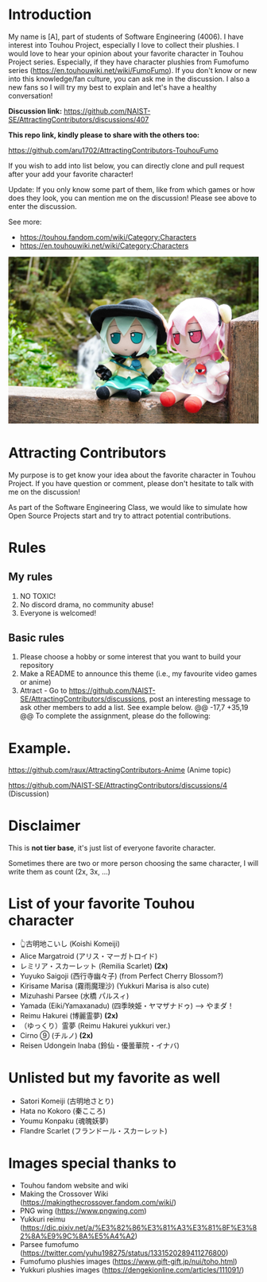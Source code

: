 # Introduction
My name is [A], part of students of Software Engineering (4006).
I have interest into Touhou Project, especially I love to collect their plushies.
I would love to hear your opinion about your favorite character in Touhou Project series.
Especially, if they have character plushies from Fumofumo series (https://en.touhouwiki.net/wiki/FumoFumo).
If you don't know or new into this knowledge/fan culture, you can ask me in the discussion.
I also a new fans so I will try my best to explain and let's have a healthy conversation!

**Discussion link:**
https://github.com/NAIST-SE/AttractingContributors/discussions/407

**This repo link, kindly please to share with the others too:**

https://github.com/aru1702/AttractingContributors-TouhouFumo

If you wish to add into list below, you can directly clone and pull request after your add your favorite character!

Update: If you only know some part of them, like from which games or how does they look, you can mention me on the discussion! Please see above to enter the discussion.

See more:
- https://touhou.fandom.com/wiki/Category:Characters
- https://en.touhouwiki.net/wiki/Category:Characters

![fumo?](https://raw.githubusercontent.com/aru1702/AttractingContributors-TouhouFumo/main/pictures/others/1652674635681.jpeg)

# Attracting Contributors
My purpose is to get know your idea about the favorite character in Touhou Project. If you have question or comment, please don't hesitate to talk with me on the discussion!

As part of the Software Engineering Class, we would like to simulate how Open Source Projects start and try to attract potential contributions.

# Rules

## My rules
1. NO TOXIC!
2. No discord drama, no community abuse!
3. Everyone is welcomed!

## Basic rules
1. Please choose a hobby or some interest that you want to build your repository
2. Make a README to announce this theme (i.e., my favourite video games or anime)
3. Attract - Go to https://github.com/NAIST-SE/AttractingContributors/discussions, post an interesting message to ask other members to add a list. See example below.
	@@ -17,7 +35,19 @@ To complete the assignment, please do the following:

# Example. 
https://github.com/raux/AttractingContributors-Anime (Anime topic)

https://github.com/NAIST-SE/AttractingContributors/discussions/4 (Discussion)

# Disclaimer
This is **not tier base**, it's just list of everyone favorite character.

Sometimes there are two or more person choosing the same character, I will write them as count (2x, 3x, ...)

# List of your favorite Touhou character
- 👆古明地こいし (Koishi Komeiji)
- Alice Margatroid (アリス・マーガトロイド)
- レミリア・スカーレット (Remilia Scarlet) **(2x)**
- Yuyuko Saigoji (西行寺幽々子) (from Perfect Cherry Blossom?)
- Kirisame Marisa (霧雨魔理沙) (Yukkuri Marisa is also cute)
- Mizuhashi Parsee (水橋 パルスィ)
- Yamada (Eiki/Yamaxanadu) (四季映姫・ヤマザナドゥ) --> やまダ！
- Reimu Hakurei (博麗霊夢) **(2x)**
- （ゆっくり）霊夢 (Reimu Hakurei yukkuri ver.) 
- Cirno ⑨ (チルノ) **(2x)**
- Reisen Udongein Inaba (鈴仙・優曇華院・イナバ)

# Unlisted but my favorite as well
- Satori Komeiji (古明地さとり)
- Hata no Kokoro (秦こころ)
- Youmu Konpaku (魂魄妖夢)
- Flandre Scarlet (フランドール・スカーレット)

# Images special thanks to
- Touhou fandom website and wiki
- Making the Crossover Wiki (https://makingthecrossover.fandom.com/wiki/)
- PNG wing (https://www.pngwing.com)
- Yukkuri reimu (https://dic.pixiv.net/a/%E3%82%86%E3%81%A3%E3%81%8F%E3%82%8A%E9%9C%8A%E5%A4%A2)
- Parsee fumofumo (https://twitter.com/yuhu198275/status/1331520289411276800)
- Fumofumo plushies images (https://www.gift-gift.jp/nui/toho.html)
- Yukkuri plushies images (https://dengekionline.com/articles/111091/)